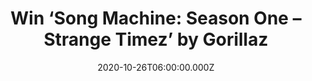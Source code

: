 ---
campaign-uuid: "c-e0f63c5b-79ee-4168-b682-fd3289a26d4b"
type: "Competition"
category: "Music"
date: "2020-10-26T06:00:00.000Z"
end-date: "2020-11-26T23:59:00.000Z"
disable-form: false
is_promoted: false
has_entry_page: true
title: "Win ‘Song Machine: Season One – Strange Timez’ by Gorillaz"
competition-description: "<p>We have on our hands Gorillaz seventh studio album. The\
  \ virtual band continue to eschew tradition and expectation with a guest-heavy romp\
  \ where punk sits effortlessly beside glitzy ballads.</p>\n<p>Want to hear it first?\
  \ Click below for a chance to win.</p>\n"
hero-header: "Win ‘Song Machine: Season One – Strange Timez’ by Gorillaz"
terms-confirmation: "N/A"
banner-img: "https://assets.expresslyapp.com/asset-cbfe37c9-edbb-44f8-9e99-2ff88dbd4002.jpg"
logo-left-href: "aaa.nme.com"
logo-left-image: "https://assets.expresslyapp.com/asset-cfd8537f-f711-4c1b-82a4-1a2e9917b91a.jpg"
logo-left-title: "NME AAA"
bg-image-hero: "https://assets.expresslyapp.com/asset-05eec6d3-3177-4cbc-9413-5080c54be11e.jpg"
bg-image-first: "https://assets.expresslyapp.com/asset-85c100c0-e566-4103-a963-04f133e36ee9.jpg"
section1-content: "<p> ‘Song Machine: Season One – Strange Timez’ is the ongoing and\
  \ ever-evolving process which has seen Gorillaz joined by an expanding roster of\
  \ collaborators captured live in Kong Studios and beyond.</p>\n<p> The result is\
  \ an expansive collection of tracks embracing a myriad of sounds, styles, genres\
  \ and attitudes from a breath-taking line-up of guest artists including Beck, Elton\
  \ John, Fatoumata Diawara, Georgia, Kano, Leee John, Octavian, Peter Hook, Robert\
  \ Smith, Roxani Arias, ScHoolboy Q, Slaves, Slowthai, St Vincent and 6LACK, as well\
  \ as CHAI, EARTHGANG, Goldlink, Joan As Police Woman, JPEGMAFIA, Moonchild Sanelly,\
  \ Unknown Mortal Orchestra, Skepta and of course Tony Allen.</p>\n<p>Click below\
  \ and it could be yours.</p>\n"
entry-title: "Win ‘Song Machine: Season One – Strange Timez’ by Gorillaz"
entry-content: "<p>Enter the draw to win ‘Song Machine: Season One – Strange Timez’\
  \ by Gorillaz by completing the form below before 23:59 on the 23rd of November\
  \ 2020.</p>\n"
has-winner: false
prize-description: "‘Song Machine: Season One – Strange Timez’ by Gorillaz"
special-conditions: "Multiple entries are allowed up to one every day.\r\n\r\nThis\
  \ competition is also available on: https://club.expressly.io/competitions/\r\n\
  gorillaz-album-giveaway"
country-restrictions:
- "GB"
---